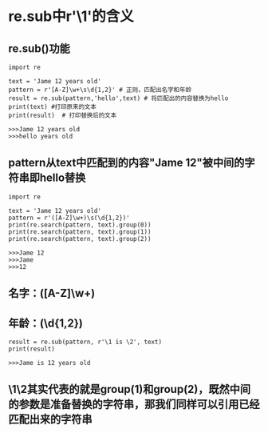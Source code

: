 
# re.sub中r'\1'的含义
## re.sub()功能
```
import re

text = 'Jame 12 years old'
pattern = r'[A-Z]\w+\s\d{1,2}' # 正则，匹配出名字和年龄
result = re.sub(pattern,'hello',text) # 将匹配出的内容替换为hello
print(text) #打印原来的文本
print(result)  # 打印替换后的文本

>>>Jame 12 years old
>>>hello years old   
```
## pattern从text中匹配到的内容"Jame 12"被中间的字符串即hello替换
```
import re

text = 'Jame 12 years old'
pattern = r'([A-Z]\w+)\s(\d{1,2})'
print(re.search(pattern, text).group(0))
print(re.search(pattern, text).group(1))
print(re.search(pattern, text).group(2))

>>>Jame 12
>>>Jame
>>>12
```
## 名字：([A-Z]\w+)
## 年龄：(\d{1,2})
```
result = re.sub(pattern, r'\1 is \2', text)
print(result)

>>>Jame is 12 years old
```

## \1\2其实代表的就是group(1)和group(2)，既然中间的参数是准备替换的字符串，那我们同样可以引用已经匹配出来的字符串

